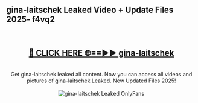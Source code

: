 <h2>gina-laitschek Leaked Video + Update Files 2025- f4vq2</h2>
<br>
<div align="center">
<h2><a href="https://libra.edu.pl?gina-laitschek" rel="nofollow">🔴 CLICK HERE 🌐==►► gina-laitschek</a></h2>
<br>
Get gina-laitschek leaked all content. Now you can access all videos and pictures of gina-laitschek Leaked. New Updated Files 2025!
<br>
<br>
<a href="https://libra.edu.pl?gina-laitschek" rel="nofollow" data-target="animated-image.originalLink"><img src="https://i.ibb.co.com/WyWwxjT/player-gif2.gif" alt="gina-laitschek Leaked OnlyFans" style="max-width: 100%; display: inline-block;" data-target="animated-image.originalImage"></a>
</div>
<br>